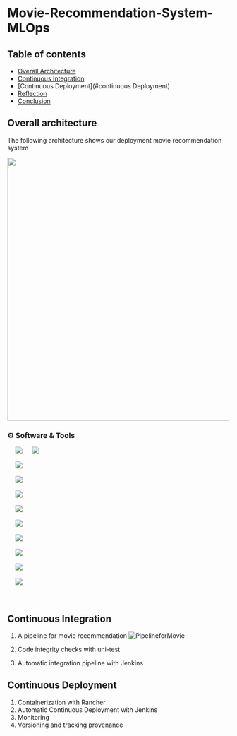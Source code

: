 # Movie-Recommendation-System-MLOps



## Table of contents
* [Overall Architecture](#overall-architecture)
* [Continuous Integration](#continuous-integration)
* [Continuous Deployment](#continuous Deployment)
* [Reflection](#reflection)
* [Conclusion](#conclusion)


## Overall architecture
The following architecture shows our deployment movie recommendation system

<img src="https://user-images.githubusercontent.com/67786803/170400718-4b8f8264-a82f-4e92-a93b-6cb6cf1ee3f1.png"
     width="737" height="596">

 ### :gear: Software & Tools
<p>
     &emsp;
<a target="_blank" href="https://kafka.apache.org/"><img src="https://user-images.githubusercontent.com/67786803/170406796-54e2d4b0-1158-4dda-8d8c-0cd981a6cd14.png?style=for-the-badge&logo=git&logoColor=white"></img></a>
     &emsp;
<a target="_blank" href="https://dvc.org/"><img src="https://user-images.githubusercontent.com/67786803/170407079-b8736cfd-e054-497f-814f-c7c0b85cce0b.png?style=for-the-badge&logo=git&logoColor=white"></img></a>

&emsp;
<a target="_blank" href="https://jenkins.io"><img src="https://user-images.githubusercontent.com/67786803/170408471-dcf95828-332a-4a3d-8992-4eeee2516fd2.png?style=for-the-badge&logo=git&logoColor=white"></img></a>

&emsp;
<a target="_blank" href="https://flask.palletsprojects.com/en/2.1.x/"><img src="https://user-images.githubusercontent.com/67786803/170408686-e1be3d88-3333-4a42-a657-60c3965146b0.png?style=for-the-badge&logo=git&logoColor=white"></img></a>

&emsp;
<a target="_blank" href="https://hub.docker.com/"><img src="https://user-images.githubusercontent.com/67786803/170409481-17d814b9-e06b-4677-a982-b0d075b5e600.png?style=for-the-badge&logo=git&logoColor=white"></img></a>

&emsp;
<a target="_blank" href="https://www.split.io/"><img src="https://user-images.githubusercontent.com/67786803/170408885-d08db5c4-0e80-4d20-9d03-2ce38de6a77e.png?style=for-the-badge&logo=git&logoColor=white"></img></a>

&emsp;
<a target="_blank" href="https://prometheus.io/"><img src="https://user-images.githubusercontent.com/67786803/170408965-7125eda4-310c-4a29-aa5e-23702cefd956.png?style=for-the-badge&logo=git&logoColor=white"></img></a>

&emsp;
<a target="_blank" href="https://grafana.com/"><img src="https://user-images.githubusercontent.com/67786803/170409061-bde198e4-7cca-4d04-afa7-461f78a3a5e3.png?style=for-the-badge&logo=git&logoColor=white"></img></a>

&emsp;
<a target="_blank" href="https://kubernetes.io/"><img src="https://user-images.githubusercontent.com/67786803/170409137-8e242cd8-6f3e-4cf8-8d64-fd7425bcc185.png?style=for-the-badge&logo=git&logoColor=white"></img></a>

&emsp;
<a target="_blank" href="https://rancher.com/"><img src="https://user-images.githubusercontent.com/67786803/170409205-75128770-bdbd-4e96-912d-1f3fe4c50d53.png?style=for-the-badge&logo=git&logoColor=white"></img></a>

&emsp;
<a target="_blank" href="https://slack.com/"><img src="https://user-images.githubusercontent.com/67786803/170409326-f2a0a772-236a-49a5-8dcc-6b4bf1ea881d.png?style=for-the-badge&logo=git&logoColor=white"></img></a>

<br>
</p>





## Continuous Integration
  1. A pipeline for movie recommendation
  ![PipelineforMovie](https://user-images.githubusercontent.com/67786803/170403643-b26c4941-03b6-470b-9efc-3574023279ab.png)

  3. Code integrity checks with uni-test
  4. Automatic integration pipeline with Jenkins

## Continuous Deployment
  1. Containerization with Rancher
  2. Automatic Continuous Deployment with Jenkins
  3. Monitoring
  4. Versioning and tracking provenance

#
